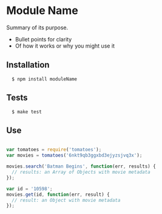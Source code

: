 # Module Name

Summary of its purpose.

- Bullet points for clarity
- Of how it works or why you might use it

## Installation

```
  $ npm install moduleName
```

## Tests

```
  $ make test
```

## Use

```js

var tomatoes = require('tomatoes');
var movies = tomatoes('6nkt9qb3ggxbd3ejyzsjvq3x');

movies.search('Batman Begins', function(err, results) {
  // results: an Array of Objects with movie metadata
});

var id = '10598';
movies.get(id, function(err, result) {
  // result: an Object with movie metadata
});

```